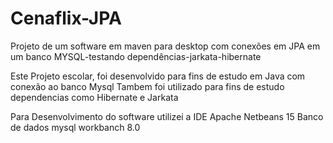 # Cenaflix-JPA
Projeto de um software em maven para desktop com conexões em JPA em um banco MYSQL-testando dependências-jarkata-hibernate

Este Projeto escolar, foi desenvolvido para fins de estudo em Java com conexão ao banco Mysql 
Tambem foi utilizado para fins de estudo dependencias como Hibernate e Jarkata

Para Desenvolvimento do software utilizei a IDE Apache Netbeans 15 
Banco de dados mysql workbanch 8.0




